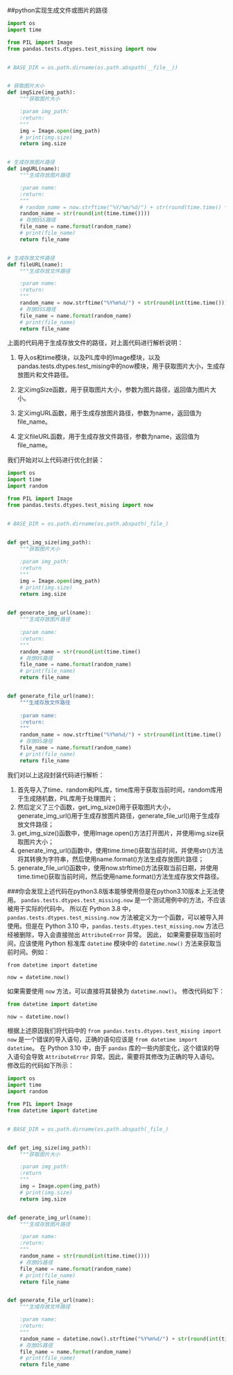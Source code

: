 ##python实现生成文件或图片的路径

```python
import os
import time

from PIL import Image
from pandas.tests.dtypes.test_missing import now


# BASE_DIR = os.path.dirname(os.path.abspath(__file__))


# 获取图片大小
def imgSize(img_path):
    """获取图片大小

    :param img_path:
    :return:
    """
    img = Image.open(img_path)
    # print(img.size)
    return img.size


# 生成存放图片路径
def imgURL(name):
    """生成存放图片路径

    :param name:
    :return:
    """
    # random_name = now.strftime("%Y/%m/%d/") + str(round(time.time() * 1000)) + str(random.randint(1000, 9999))
    random_name = str(round(int(time.time())))
    # 存放OSS路径
    file_name = name.format(random_name)
    # print(file_name)
    return file_name


# 生成存放文件路径
def fileURL(name):
    """生成存放文件路径

    :param name:
    :return:
    """
    random_name = now.strftime("%Y%m%d/") + str(round(int(time.time())))
    # 存放OSS路径
    file_name = name.format(random_name)
    # print(file_name)
    return file_name
```
上面的代码用于生成存放文件的路径，对上面代码进行解析说明：
1. 导入os和time模块，以及PIL库中的Image模块，以及pandas.tests.dtypes.test_mising中的now模块，用于获取图片大小，生成存放图片和文件路径。

2. 定义imgSize函数，用于获取图片大小，参数为图片路径，返回值为图片大小。

3. 定义imgURL函数，用于生成存放图片路径，参数为name，返回值为file_name。

4. 定义fileURL函数，用于生成存放文件路径，参数为name，返回值为file_name。

我们开始对以上代码进行优化封装：
```python 
import os
import time
import random

from PIL import Image
from pandas.tests.dtypes.test_mising import now


# BASE_DIR = os.path.dirname(os.path.abspath(_file_)


def get_img_size(img_path):
    """获取图片大小
    
    :param img_path:
    :return
    """
    img = Image.open(img_path)
    # print(img.size)
    return img.size
    

def generate_img_url(name):
    """生成存放图片路径
    
    :param name:
    :return:
    """
    random_name = str(round(int(time.time()
    # 存放OS路径
    file_name = name.format(random_name)
    # print(file_name)
    return file_name


def generate_file_url(name):
    """生成存放文件路径
    
    :param name:
    :return:
    """
    random_name = now.strftime("%Y%m%d/") + str(round(int(time.time()
    # 存放OS路径
    file_name = name.format(random_name)
    # print(file_name)
    return file_name
```

我们对以上这段封装代码进行解析：
1. 首先导入了time、random和PIL库，time库用于获取当前时间，random库用于生成随机数，PIL库用于处理图片；
2. 然后定义了三个函数，get_img_size()用于获取图片大小，generate_img_url()用于生成存放图片路径，generate_file_url()用于生成存放文件路径；
3. get_img_size()函数中，使用Image.open()方法打开图片，并使用img.size获取图片大小；
4. generate_img_url()函数中，使用time.time()获取当前时间，并使用str()方法将其转换为字符串，然后使用name.format()方法生成存放图片路径；
5. generate_file_url()函数中，使用now.strftime()方法获取当前日期，并使用time.time()获取当前时间，然后使用name.format()方法生成存放文件路径。

###你会发现上述代码在python3.8版本能够使用但是在python3.10版本上无法使用。
`pandas.tests.dtypes.test_missing.now` 是一个测试用例中的方法，不应该被用于实际的代码中。
所以在 Python 3.8 中，`pandas.tests.dtypes.test_missing.now` 方法被定义为一个函数，可以被导入并使用。但是在 Python 3.10 中，`pandas.tests.dtypes.test_missing.now` 方法已经被删除，导入会直接抛出 `AttributeError` 异常。
因此， 如果需要获取当前时间，应该使用 Python 标准库 `datetime` 模块中的 `datetime.now()` 方法来获取当前时间。例如：

```
from datetime import datetime

now = datetime.now()
```

如果需要使用 `now` 方法，可以直接将其替换为 `datetime.now()`。
修改代码如下：
```python
from datetime import datetime

now = datetime.now()
```
根据上述原因我们将代码中的 `from pandas.tests.dtypes.test_mising import now` 是一个错误的导入语句，正确的语句应该是 `from datetime import datetime`。
在 Python 3.10 中，由于 `pandas` 库的一些内部变化，这个错误的导入语句会导致 `AttributeError` 异常。因此，需要将其修改为正确的导入语句。
修改后的代码如下所示：
```python
import os
import time
import random

from PIL import Image
from datetime import datetime


# BASE_DIR = os.path.dirname(os.path.abspath(_file_)


def get_img_size(img_path):
    """获取图片大小

    :param img_path:
    :return
    """
    img = Image.open(img_path)
    # print(img.size)
    return img.size


def generate_img_url(name):
    """生成存放图片路径

    :param name:
    :return:
    """
    random_name = str(round(int(time.time())))
    # 存放OS路径
    file_name = name.format(random_name)
    # print(file_name)
    return file_name


def generate_file_url(name):
    """生成存放文件路径

    :param name:
    :return:
    """
    random_name = datetime.now().strftime("%Y%m%d/") + str(round(int(time.time())))
    # 存放OS路径
    file_name = name.format(random_name)
    # print(file_name)
    return file_name
```




